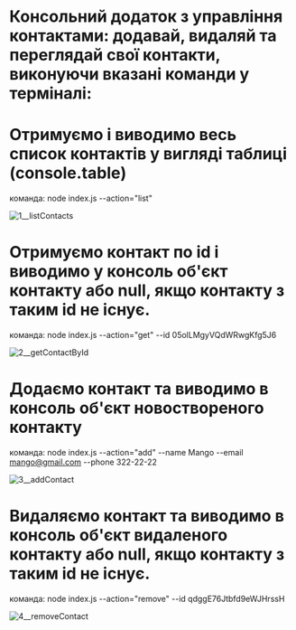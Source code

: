 # Консольний додаток з управління контактами: додавай, видаляй та переглядай свої контакти, виконуючи вказані команди у терміналі:

# Отримуємо і виводимо весь список контактів у вигляді таблиці (console.table)
команда: node index.js --action="list"

![1__listContacts](https://github.com/OIgaB/goit-node.js-hw-01-CLI-app/assets/57020231/70b91cfc-9495-4f83-b333-835595d1476e)

# Отримуємо контакт по id і виводимо у консоль об'єкт контакту або null, якщо контакту з таким id не існує.
команда: node index.js --action="get" --id 05olLMgyVQdWRwgKfg5J6

![2__getContactById](https://github.com/OIgaB/goit-node.js-hw-01-CLI-app/assets/57020231/11882e8d-62c6-4e12-a73f-8bccdf49aea1)

# Додаємо контакт та виводимо в консоль об'єкт новоствореного контакту
команда: node index.js --action="add" --name Mango --email mango@gmail.com --phone 322-22-22

![3__addContact](https://github.com/OIgaB/goit-node.js-hw-01-CLI-app/assets/57020231/eab68bdb-15c0-4959-b349-5ef2274168ce)

# Видаляємо контакт та виводимо в консоль об'єкт видаленого контакту або null, якщо контакту з таким id не існує.
команда: node index.js --action="remove" --id qdggE76Jtbfd9eWJHrssH

![4__removeContact](https://github.com/OIgaB/goit-node.js-hw-01-CLI-app/assets/57020231/addb8de2-6c08-42f5-a24c-3f4e46c74e7e)
